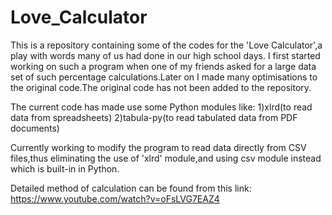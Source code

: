 # Love_Calculator
This is a repository containing some of the codes for the 'Love Calculator',a play with words many of us had done in our high school days. I first started working on such a program when one of my friends asked for a large data set of such percentage calculations.Later on I made many optimisations to the original code.The original code has not been added to the repository.

The current code has made use some Python modules like: 
1)xlrd(to read data from spreadsheets)
2)tabula-py(to read tabulated data from PDF documents)

Currently working to modify the program to read data directly from CSV files,thus eliminating the use of 'xlrd' module,and using csv module instead which is built-in in Python.

Detailed method of calculation can be found from this link: https://www.youtube.com/watch?v=oFsLVG7EAZ4
